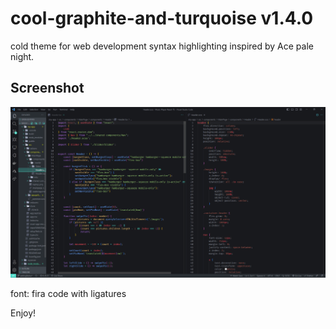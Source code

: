 # cool-graphite-and-turquoise v1.4.0

cold theme for web development
syntax highlighting inspired by Ace pale night.

## Screenshot

![screenshot of theme](./images/screenShot.png)

font: fira code with ligatures

Enjoy!
